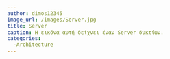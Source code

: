 ```yaml
---
author: dimos12345
image_url: /images/Server.jpg
title: Server
caption: Η εικόνα αυτή δείχνει έναν Server δυκτίων.
categories:
  -Architecture
---
```

